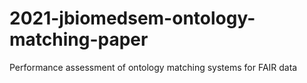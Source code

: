 # 2021-jbiomedsem-ontology-matching-paper
Performance assessment of ontology matching systems for FAIR data
